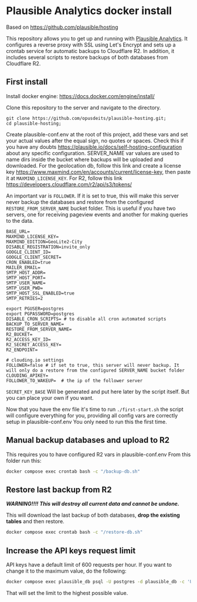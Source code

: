 # Plausible Analytics docker install
Based on https://github.com/plausible/hosting

This repository allows you to get up and running with [Plausible Analytics](https://github.com/plausible/analytics). It configures a reverse proxy with SSL using Let's Encrypt and sets up a crontab service for automatic backups to Cloudflare R2.
In addition, it includes several scripts to restore backups of both databases from Cloudflare R2.

## First install
Install docker engine: https://docs.docker.com/engine/install/

Clone this repository to the server and navigate to the directory.
```
git clone https://github.com/opusdeits/plausible-hosting.git;
cd plausible-hosting;
```

Create plausible-conf.env at the root of this project, add these vars and set your actual values after the equal sign, no quotes or spaces. Check this if you have any doubts https://plausible.io/docs/self-hosting-configuration about any specific configuration.
SERVER_NAME var values are used to name dirs inside the bucket where backups will be uploaded and downloaded.
For the geolocation db, follow this link and create a license key https://www.maxmind.com/en/accounts/current/license-key, then paste it at `MAXMIND_LICENSE_KEY`. For R2, follow this link https://developers.cloudflare.com/r2/api/s3/tokens/

An important var is `FOLLOWER`. If it is set to true, this will make this server never backup the databases and restore from the configured `RESTORE_FROM_SERVER_NAME` bucket folder. This is useful if you have two servers, one for receiving pageview events and another for making queries to the data.
```
BASE_URL=
MAXMIND_LICENSE_KEY=
MAXMIND_EDITION=GeoLite2-City
DISABLE_REGISTRATION=invite_only
GOOGLE_CLIENT_ID=
GOOGLE_CLIENT_SECRET=
CRON_ENABLED=true
MAILER_EMAIL=
SMTP_HOST_ADDR=
SMTP_HOST_PORT=
SMTP_USER_NAME=
SMTP_USER_PWD=
SMTP_HOST_SSL_ENABLED=true
SMTP_RETRIES=2

export PGUSER=postgres
export PGPASSWORD=postgres
DISABLE_CRON_SCRIPTS= # to disable all cron automated scripts
BACKUP_TO_SERVER_NAME=
RESTORE_FROM_SERVER_NAME=
R2_BUCKET=
R2_ACCESS_KEY_ID=
R2_SECRET_ACCESS_KEY=
R2_ENDPOINT=

# clouding.io settings
FOLLOWER=false # if set to true, this server will never backup. It will only do a restore from the configured SERVER_NAME bucket folder
CLOUDING_APIKEY=
FOLLOWER_TO_WAKEUP=  # the ip of the follower server
```

`SECRET_KEY_BASE` Will be generated and put here later by the script itself. But you can place your own if you want.

Now that you have the env file it's time to run `./first-start.sh` the script will configure everything for you, providing all config vars are correctly setup in plausible-conf.env
You only need to run this the first time.

## Manual backup databases and upload to R2
This requires you to have configured R2 vars in plausible-conf.env
From this folder run this:
```bash
docker compose exec crontab bash -c "/backup-db.sh"
```

## Restore last backup from R2
***WARNING!!!! This will destroy all current data and cannot be undone.***

This will download the last backup of both databases, **drop the existing tables** and then restore.
```bash
docker compose exec crontab bash -c "/restore-db.sh"
```
## Increase the API keys request limit
API keys have a default limit of 600 requests per hour. If you want to change it to the maximum value, do the following:
```bash
docker compose exec plausible_db psql -U postgres -d plausible_db -c 'UPDATE api_keys SET hourly_request_limit = 2147483647'
```

That will set the limit to the highest possible value.
